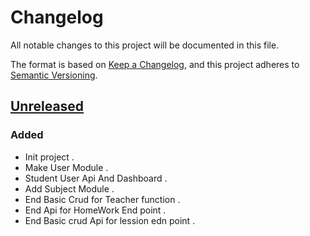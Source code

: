 # Changelog
All notable changes to this project will be documented in this file.

The format is based on [Keep a Changelog](https://keepachangelog.com/en/1.0.0/),
and this project adheres to [Semantic Versioning](https://semver.org/spec/v2.0.0.html).

## [Unreleased]

### Added
- Init project .
- Make User Module  . 
- Student User Api And Dashboard  .
- Add Subject Module .
- End Basic Crud for Teacher function  .
- End Api for HomeWork End point .
- End Basic crud Api for lession edn point .



[Unreleased]: https://github.com/Tocaanco/Khademty-backend/-/tags/v1.0.0-beta
